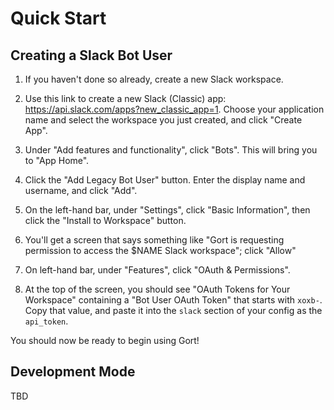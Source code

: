 # Quick Start

## Creating a Slack Bot User

1. If you haven't done so already, create a new Slack workspace.

1. Use this link to create a new Slack (Classic) app: https://api.slack.com/apps?new_classic_app=1. Choose your application name and select the workspace you just created, and click "Create App".

1. Under "Add features and functionality", click "Bots". This will bring you to "App Home".

1. Click the "Add Legacy Bot User" button. Enter the display name and username, and click "Add".

1. On the left-hand bar, under "Settings", click "Basic Information", then click the "Install to Workspace" button.

1. You'll get a screen that says something like "Gort is requesting permission to access the $NAME Slack workspace"; click "Allow"

1. On left-hand bar, under "Features", click "OAuth & Permissions".

1. At the top of the screen, you should see "OAuth Tokens for Your Workspace" containing a "Bot User OAuth Token" that starts with `xoxb-`. Copy that value, and paste it into the `slack` section of your config as the `api_token`.

You should now be ready to begin using Gort!

## Development Mode

TBD